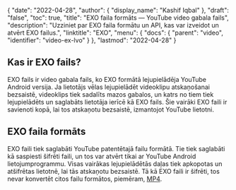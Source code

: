 {
  "date": "2022-04-28",
  "author": {
    "display_name": "Kashif Iqbal"
},
  "draft": "false",
  "toc": true,
  "title": "EXO faila formāts — YouTube video gabala fails",
  "description": "Uzziniet par EXO faila formātu un API, kas var izveidot un atvērt EXO failus.",
  "linktitle": "EXO",
  "menu": {
    "docs": {
      "parent": "video",
      "identifier": "video-ex-lvo"
}
},
  "lastmod": "2022-04-28"
}

## Kas ir EXO fails?

EXO fails ir video gabala fails, ko EXO formātā lejupielādēja YouTube Android versija. Ja lietotājs vēlas lejupielādēt videoklipu atskaņošanai bezsaistē, videoklips tiek sadalīts mazos gabalos, un katrs no tiem tiek lejupielādēts un saglabāts lietotāja ierīcē kā EXO fails. Šie vairāki EXO faili ir savienoti kopā, lai tos atskaņotu bezsaistē, izmantojot YouTube lietotni.

## EXO faila formāts

EXO faili tiek saglabāti YouTube patentētajā failu formātā. Tie tiek saglabāti kā saspiesti šifrēti faili, un tos var atvērt tikai ar YouTube Android lietojumprogrammu. Visas vairākas lejupielādētās daļas tiek apkopotas un atšifrētas lietotnē, lai tās atskaņotu bezsaistē. Tā kā EXO faili ir šifrēti, tos nevar konvertēt citos failu formātos, piemēram, [MP4](/video/mp4/).

